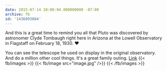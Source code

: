 ```yaml
---
date: 2015-07-14 10:08:04.000000000 -07:00
archive: fb
id: '1436893684'
---
```


And this is a great time to remind you all that Pluto was discovered by astronomer Clyde Tombaugh right here in Arizona at the Lowell Observatory in Flagstaff on February 18, 1930. ❤️

<!--more-->

You can see the telescope he used on display in the original observatory. And do a million other cool things. It's a great family outing. [Link](http://lowell.edu)
{{< fb/images >}}
{{< fb/image src="image.jpg" />}}
{{< /fb/images >}}
